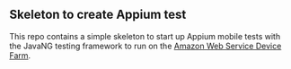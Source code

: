 ## Skeleton to create Appium test

This repo contains a simple skeleton to start up Appium mobile tests with the JavaNG testing framework to run on the [Amazon Web Service Device Farm](https://aws.amazon.com/device-farm).
